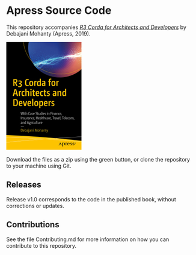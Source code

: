 # Apress Source Code

This repository accompanies [*R3 Corda for Architects and Developers*](https://www.apress.com/9781484245316.jpg) by Debajani Mohanty (Apress, 2019).

[comment]: #cover
![Cover image](9781484245316.jpg)

Download the files as a zip using the green button, or clone the repository to your machine using Git.

## Releases

Release v1.0 corresponds to the code in the published book, without corrections or updates.

## Contributions

See the file Contributing.md for more information on how you can contribute to this repository.